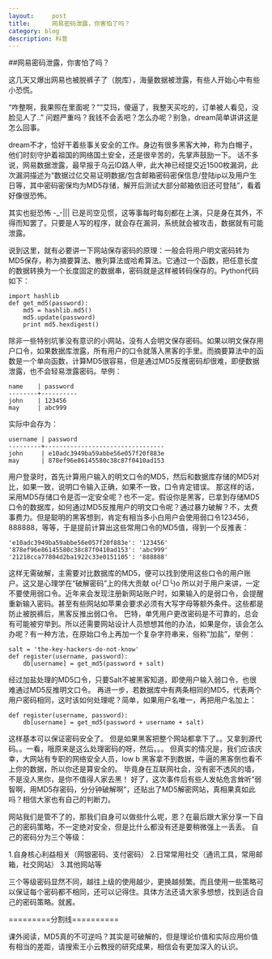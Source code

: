 ```yaml
---
layout:     post
title:      网易密码泄露，你害怕了吗？
category: blog
description: 科普
---
```


##网易密码泄露，你害怕了吗？

这几天又爆出网易也被脱裤子了（脱库），海量数据被泄露，有些人开始心中有些小恐慌。

“咋整啊，我果照在里面呢？”“艾玛，傻逼了，我整天买吃的，订单被人看见，没脸见人了..”
问题严重吗？我钱不会丢吧？怎么办呢？别急，dream简单讲讲这是怎么回事。

dream不才，恰好干着些事关安全的工作。身边有很多黑客大神，称为白帽子，他们时刻守护着祖国的网络国土安全，还是很辛苦的，先掌声鼓励一下。
话不多说，网易数据泄露，最早报于乌云ID路人甲，此大神已经提交近1500枚漏洞，此次漏洞描述为“数据过亿交易证明数据/包含邮箱密码密保信息/登陆ip以及用户生日等，其中密码密保均为MD5存储，解开后测试大部分邮箱依旧还可登陆”，看着好像很恐怖。

其实也挺恐怖 -_-|||
已是司空见惯，这等事每时每刻都在上演，只是身在其外，不得而知罢了。只要是人写的程序，就会存在漏洞，系统就会被攻击，数据就有可能泄露。

说到这里，就有必要讲一下网站保存密码的原理：一般会将用户明文密码转为MD5保存，称为摘要算法、散列算法或哈希算法。它通过一个函数，把任意长度的数据转换为一个长度固定的数据串，密码就是这样被转码保存的。Python代码如下：

```
import hashlib
def get_md5(password):
	md5 = hashlib.md5()
	md5.update(password)
	print md5.hexdigest()
```

除非一些特别坑爹没有意识的小网站，没有人会明文保存密码。如果以明文保存用户口令，如果数据库泄露，所有用户的口令就落入黑客的手里。而摘要算法中的函数是一个单向函数，计算MD5很容易，但是通过MD5反推密码却很难，即便数据泄露，也不会轻易泄露密码。举例：

	name    | password
	--------+----------
	john    | 123456
	may     | abc999

实际中会存为：

	username | password
	---------+---------------------------------
	john     | e10adc3949ba59abbe56e057f20f883e
	may      | 878ef96e86145580c38c87f0410ad153


用户登录时，首先计算用户输入的明文口令的MD5，然后和数据库存储的MD5对比，如果一致，说明口令输入正确，如果不一致，口令肯定错误。
那这样的话，采用MD5存储口令是否一定安全呢？也不一定。假设你是黑客，已拿到存储MD5口令的数据库，如何通过MD5反推用户的明文口令呢？通过暴力破解？不，太费事费力。但是聪明的黑客想到，肯定有相当多小白用户会使用弱口令123456，888888，等等，于是提前计算出这些常用口令的MD5值，得到一个反推表：

	'e10adc3949ba59abbe56e057f20f883e': '123456'
	'878ef96e86145580c38c87f0410ad153': 'abc999'
	'21218cca77804d2ba1922c33e0151105': '888888'


这样无需破解，主需要对比数据库的MD5，便可以找到使用这些口令的用户账户。这又是心理学在“破解密码”上的伟大贡献 o(╯□╰)o
所以对于用户来讲，一定不要使用弱口令。近年来会发现注册新网站账户时，如果输入的是弱口令，会提醒重新输入密码。甚至有些网站如苹果会要求必须有大写字母等额外条件。这些都是防止被脱裤后，黑客反推出弱口令。
巴特，单凭用户更改密码是不可靠的，总会有可能被穷举到。所以还需要网站设计人员想想其他的办法，如果是你，该会怎么办呢？有一种方法，在原始口令上再加一个复杂字符串来，俗称“加盐”，举例：

```
salt = 'the-key-hackers-do-not-know'
def register(username, password):
	db[username] = get_md5(password + salt)
```

经过加盐处理的MD5口令，只要Salt不被黑客知道，即使用户输入弱口令，也很难通过MD5反推明文口令。
再进一步，若数据库中有两条相同的MD5，代表两个用户密码相同，这时该如何处理呢？简单，如果用户名唯一，再把用户名加上：

```
def register(username, password):
	db[username] = get_md5(password + username + salt)
```

这样基本可以保证密码安全了。
但是如果黑客把整个网站都拿下了。。又拿到源代码。。一看，哦原来是这么处理密码的呀，然后。。。
但真实的情况是，我们应该庆幸，大网站有专职的网络安全人员，low b 黑客拿不到数据，牛逼的黑客倒也看不上你的数据，所以你还是算安全的。
毕竟身在互联网社会，没有密不透风的墙，不是没人黑你，是你不值得人家去黑！
好了，这次事件后有些人发帖危言耸听“弱智啊，用MD5存密码，分分钟破解啊”，还贴出了MD5解密网站，真相果真如此吗？相信大家也有自己的判断力。

网站我们是管不了的，那我们自身可以做些什么呢，恩？在最后跟大家分享一下自己的密码策略，不一定绝对安全，但是比什么都没有还是要稍微强上一丢丢。
自己的密码分为三个等级：

 1.自身核心利益相关（网银密码、支付密码）
 2.日常常用社交（通讯工具，常用邮箱，社交网站）
 3.其他网站等

三个等级密码显然不同，越往上级的使用越少，更换越频繁。而且使用一些策略可以保证每个密码都不相同，还可以记得住。具体方法还请大家多想想，找到适合自己的密码策略。就酱。

=========分割线==========

课外阅读，MD5真的不可逆吗？其实是可破解的，但是理论价值和实际应用价值有相当的差距，请搜索王小云教授的研究成果，相信会有更加深入的认识。





